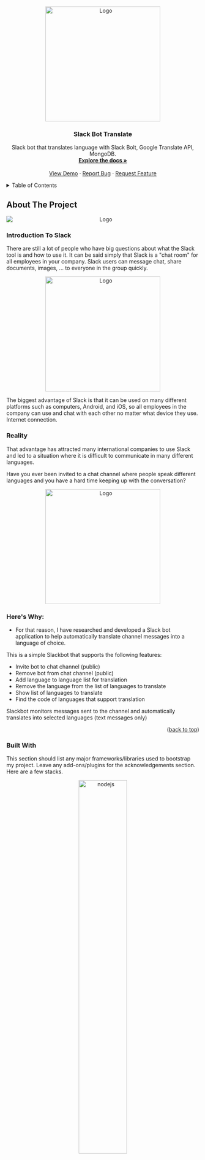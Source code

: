 <a name="readme-top"></a>

<!-- PROJECT LOGO -->
<br />
<div align="center">
  <a href="https://github.com/PhanGiaPhat/slack-bot-translate">
    <img style="display: block; margin: 0 auto" src="docs/Witcher.jpg" alt="Logo" width="300" height="300">
  </a>

  <h3 align="center">Slack Bot Translate</h3>

  <p align="center">
    Slack bot that translates language with Slack Bolt, Google Translate API, MongoDB.
    <br />
    <a href="https://github.com/PhanGiaPhat/slack-bot-translate"><strong>Explore the docs »</strong></a>
    <br />
    <br />
    <a href="https://github.com/PhanGiaPhat/slack-bot-translate">View Demo</a>
    ·
    <a href="https://github.com/PhanGiaPhat/slack-bot-translate/issues">Report Bug</a>
    ·
    <a href="https://github.com/PhanGiaPhat/slack-bot-translate/issues">Request Feature</a>
  </p>
</div>

<!-- TABLE OF CONTENTS -->
<details>
  <summary>Table of Contents</summary>
  <ol>
    <li>
      <a href="#about-the-project">About The Project</a>
      <ul>
        <li><a href="#built-with">Built With</a></li>
      </ul>
    </li>
    <li>
      <a href="#getting-started">Getting Started</a>
      <ul>
        <li><a href="#prerequisites">Prerequisites</a></li>
        <li><a href="#installation">Installation</a></li>
      </ul>
    </li>
    <li><a href="#usage">Usage</a></li>
    <li><a href="#roadmap">Roadmap</a></li>
    <li><a href="#contributing">Contributing</a></li>
    <li><a href="#license">License</a></li>
    <li><a href="#contact">Contact</a></li>
    <li><a href="#acknowledgments">Acknowledgments</a></li>
  </ol>
</details>



<!-- ABOUT THE PROJECT -->
## About The Project

<div align="center">
    <img style="display: block; margin: 0 auto" src="docs/demo.gif" alt="Logo" width="auto" height="auto">
</div>

### Introduction To Slack
There are still a lot of people who have big questions about what the Slack tool is and how to use it. It can be said simply that Slack is a "chat room" for all employees in your company. Slack users can message chat, share documents, images, ... to everyone in the group quickly.

<div align="center">
    <img style="display: block; margin: 0 auto" src="docs/slack.jpg" alt="Logo" width="300" height="auto">
</div>

The biggest advantage of Slack is that it can be used on many different platforms such as computers, Android, and iOS, so all employees in the company can use and chat with each other no matter what device they use. Internet connection.

### Reality
That advantage has attracted many international companies to use Slack and led to a situation where it is difficult to communicate in many different languages.

Have you ever been invited to a chat channel where people speak different languages ​​and you have a hard time keeping up with the conversation?

<div align="center">
    <img style="display: block; margin: 0 auto" src="docs/question.png" alt="Logo" width="300" height="auto">
</div>

### Here's Why:
* For that reason, I have researched and developed a Slack bot application to help automatically translate channel messages into a language of choice.


This is a simple Slackbot that supports the following features:
* Invite bot to chat channel (public)
* Remove bot from chat channel (public)
* Add language to language list for translation
* Remove the language from the list of languages ​​to translate
* Show list of languages ​​to translate
* Find the code of languages ​​that support translation

Slackbot monitors messages sent to the channel and automatically translates into selected languages ​​(text messages only)

<p align="right">(<a href="#readme-top">back to top</a>)</p>



### Built With

This section should list any major frameworks/libraries used to bootstrap my project. Leave any add-ons/plugins for the acknowledgements section. Here are a few stacks.

<div align="center">
    <img src="docs/nodejs.png" alt="nodejs" width="50%" height="auto">
    <img src="docs/slackapi.png" alt="slackapi" width="50%" height="auto">
</div>

<div align="center">
    <img src="docs/googletranslate.jpg" alt="googletranslate" width="50%" height="auto">
    <img src="docs/mongodb.png" alt="mongodb" width="50%" height="auto">
</div>

<div align="center">
    <img src="docs/docker.png" alt="docker" width="50%" height="auto">
    <img src="docs/shell.png" alt="shell" width="50%" height="auto">
</div>
<p align="right">(<a href="#readme-top">back to top</a>)</p>



<!-- GETTING STARTED -->
## Getting Started

This is an example of how you may give instructions on setting up your project locally.
To get a local copy up and running follow these simple steps.

### Prerequisites

This is an example of how to list things you need to use the software and how to install them.
* Docker
  ```sh
  sudo apt-get remove docker docker-engine docker.io containerd runc
  sudo apt-get update
  sudo apt-get install -y \
    ca-certificates \
    curl \
    gnupg \
    lsb-release
  sudo rm -rf /usr/share/keyrings/docker-archive-keyring.gpg
  curl -fsSL https://download.docker.com/linux/ubuntu/gpg | sudo gpg --dearmor -o /usr/share/keyrings/docker-archive-keyring.gpg
  echo \
  "deb [arch=$(dpkg --print-architecture) signed-by=/usr/share/keyrings/docker-archive-keyring.gpg] https://download.docker.com/linux/ubuntu \
  $(lsb_release -cs) stable" | sudo tee /etc/apt/sources.list.d/docker.list > /dev/null
  sudo apt-get update
  sudo apt-get install -y docker-ce docker-ce-cli containerd.io
  sudo usermod -a -G docker $USER
  sudo curl -L "https://github.com/docker/compose/releases/download/v2.2.2/docker-compose-linux-$(uname -m)" -o /usr/local/bin/docker-compose
  sudo chmod +x /usr/local/bin/docker-compose
  ```
#### Create `.env` File, With Keys For: 
- Slack tokens - sign up for Slack, "Add a Bot User" to create your bot, and go to the Basic Information panel to find:
  - `SLACK_BOT_TOKEN`
  - `SLACK_SIGNING_SECRET`
  - `SLACK_APP_TOKEN`
#### Add The Bot To The Slack Workspace:
- enable Slash Commands (see [minute 6 of this tutorial](https://medium.com/slack-developer-blog/build-a-serverless-slack-bot-in-9-minutes-with-node-js-and-stdlib-b993cfa15358))
- modify `SLACK_BOT_TOKEN` from Your Slack App Dashboard -> Install App -> Bot User OAuth Token

<br />
    <img style="display: block; margin: 0 auto" src="docs/usage/botToken.jpg" alt="botToken" width="auto" height="auto">
<br />

- modify `SLACK_SIGNING_SECRET` from Your Slack App Dashboard -> Basic information -> App Credentials -> Client Secret

<br />
    <img style="display: block; margin: 0 auto" src="docs/usage/singingSecret.png" alt="singingSecret" width="auto" height="auto">
<br />

- modify `SLACK_APP_TOKEN` from Your Slack App Dashboard -> Basic information -> App-Level Tokens -> Tokens
<br />
    <img style="display: block; margin: 0 auto" src="docs/usage/genAuthToken.png" alt="genAuthToken" width="auto" height="auto">
<br />
<br />
    <img style="display: block; margin: 0 auto" src="docs/usage/authToken.png" alt="authToken" width="auto" height="auto">
<br />

#### Add The Bot To The Slack Workspace:
- Go to your Dashboard -> OAuth & Permissions :
    - channels:history
    - channels:join
    - channels:manage
    - channels:read
    - chat:write
    - chat:write.customize
    - chat:write.public
    - commands
    - emoji:read
    - groups:history
    - groups:write
    - im:history
    - im:write
    - incoming-webhook
    - mpim:history
    - mpim:write
    - users.profile:read
    - users:read

<br />
    <img style="display: block; margin: 0 auto" src="docs/usage/scope1.png" alt="scope1" width="auto" height="auto">
<br />

<br />
    <img style="display: block; margin: 0 auto" src="docs/usage/scope2.png" alt="scope2" width="auto" height="auto">
<br />

<br />
    <img style="display: block; margin: 0 auto" src="docs/usage/scope3.png" alt="scope3" width="auto" height="auto">
<br />

- Go to your Dashboard -> Event Subscriptions -> Subscribe to bot events:
    - message.channels
    - message.groups
    - message.im
    - message.mpim

<br />
    <img style="display: block; margin: 0 auto" src="docs/usage/events.png" alt="events" width="auto" height="auto">
<br />


#### Enable Theses Slash Command
- type `/heybot [language]` in a slack public channel to invite bot to channel.
<br />
    <img style="display: block; margin: 0 auto" src="docs/usage/heybot.png" alt="heybot" width="auto" height="auto">
<br />
<br />
    <img style="display: block; margin: 0 auto" src="docs/usage/heybotCPL.png" alt="heybotCPL" width="auto" height="auto">
<br />
- type `/byebot [language]` in a public channel that Bot was invited to remove him.
<br />
    <img style="display: block; margin: 0 auto" src="docs/usage/byebot.png" alt="byebot" width="auto" height="auto">
<br />
<br />
    <img style="display: block; margin: 0 auto" src="docs/usage/byebotCPL.png" alt="byebotCPL" width="auto" height="auto">
<br />
- type `/addlang [language]` in a public channel that Bot was invited with `2 digit ISO language code` to add language.
    - Example: `/addlang en` for add English to translate languages list.
    - Example: `/addlang ja` for add Japanese to translate languages list.
    - Example: `/addlang vi` for add Vietnamese to translate languages list.
<br />
    <img style="display: block; margin: 0 auto" src="docs/usage/addlang.png" alt="addlang" width="auto" height="auto">
<br />
<br />
    <img style="display: block; margin: 0 auto" src="docs/usage/addlangCPL.png" alt="addlangCPL" width="auto" height="auto">
<br />
- type `/byelang [language]` in a public channel that Bot was invited with `2 digit ISO language code` to remove language.
    - Example: `/byelang en` for remove English to translate languages list.
    - Example: `/byelang ja` for remove Japanese to translate languages list.
    - Example: `/byelang vi` for remove Vietnamese to translate languages list.
<br />
    <img style="display: block; margin: 0 auto" src="docs/usage/byelang.png" alt="byelang" width="auto" height="auto">
<br />
<br />
    <img style="display: block; margin: 0 auto" src="docs/usage/byelangCPL.png" alt="byelangCPl" width="auto" height="auto">
<br />
- type `/listlang` in a public channel that Bot was invited to show current languages list.
<br />
    <img style="display: block; margin: 0 auto" src="docs/usage/listlang.png" alt="listlang" width="auto" height="auto">
<br />
<br />
    <img style="display: block; margin: 0 auto" src="docs/usage/listlangCPL.png" alt="listlangCPL" width="auto" height="auto">
<br />
- type `/findlang` in a public channel that Bot was invited to show supported language list to translate.
<br />
    <img style="display: block; margin: 0 auto" src="docs/usage/findlang.png" alt="findlang" width="auto" height="auto">
<br />
<br />
    <img style="display: block; margin: 0 auto" src="docs/usage/findlangCPL.png" alt="findlangCPL" width="auto" height="auto">
<br />

### Installation

_Below is an example of how you can instruct your audience on installing and setting up your app. This template doesn't rely on any external dependencies or services._

1. Clone the repo
   ```sh
   git clone https://github.com/PhanGiaPhat/slack-bot-translate.git
   ```
3. Install NPM packages
   ```sh
   npm install
   ```
4. Modify your TOKEN KEY in `.env`
   ```sh
   SLACK_BOT_TOKEN={SLACK_BOT_TOKEN}
   SLACK_APP_TOKEN={SLACK_APP_TOKEN}
   SLACK_SIGNING_SECRET={SLACK_SIGNING_SECRET}
   ```

- Run with Docker
  - Modify your TOKEN KEY at readonly variables in `start.sh`
   ```sh
   readonly SLACK_BOT_TOKEN={SLACK_BOT_TOKEN}
   readonly SLACK_APP_TOKEN={SLACK_APP_TOKEN}
   readonly SLACK_SIGNING_SECRET={SLACK_SIGNING_SECRET}
   ```
  - Run with `start.sh`
   ```sh
   bash start.sh
   ```

<p align="right">(<a href="#readme-top">back to top</a>)</p>

<!-- ROADMAP -->
## Roadmap

- [x] Add bot to public channel
- [x] Command to find languages to be supported
- [x] Command to show list of language that translated to
- [x] Command to add language to be translated
- [x] Command to remove language to be translated
- [x] Automatic translation
- [x] Remove bot from public channel
- [ ] Add bot to private channel & direct message
- [ ] Able to detect variety of messages
- [ ] Send direct message to bot
- [X] Multi-language Support


<p align="right">(<a href="#readme-top">back to top</a>)</p>



<!-- CONTRIBUTING -->
## Contributing

Contributions are what make the open source community such an amazing place to learn, inspire, and create. Any contributions you make are **greatly appreciated**.

If you have a suggestion that would make this better, please fork the repo and create a pull request. You can also simply open an issue with the tag "enhancement".
Don't forget to give the project a star! Thanks again!

1. Fork the Project
2. Create your Feature Branch (`git checkout -b feature/AmazingFeature`)
3. Commit your Changes (`git commit -m 'Add some AmazingFeature'`)
4. Push to the Branch (`git push origin feature/AmazingFeature`)
5. Open a Pull Request

<p align="right">(<a href="#readme-top">back to top</a>)</p>



<!-- LICENSE -->
## License

Distributed under the MIT License. See `LICENSE.txt` for more information.

<p align="right">(<a href="#readme-top">back to top</a>)</p>



<!-- CONTACT -->
## Contact

Phan Gia Phat  - phat@oven.bz

Project Link: [https://github.com/PhanGiaPhat/slack-bot-translate](https://github.com/PhanGiaPhat/slack-bot-translate)

<p align="right">(<a href="#readme-top">back to top</a>)</p>
